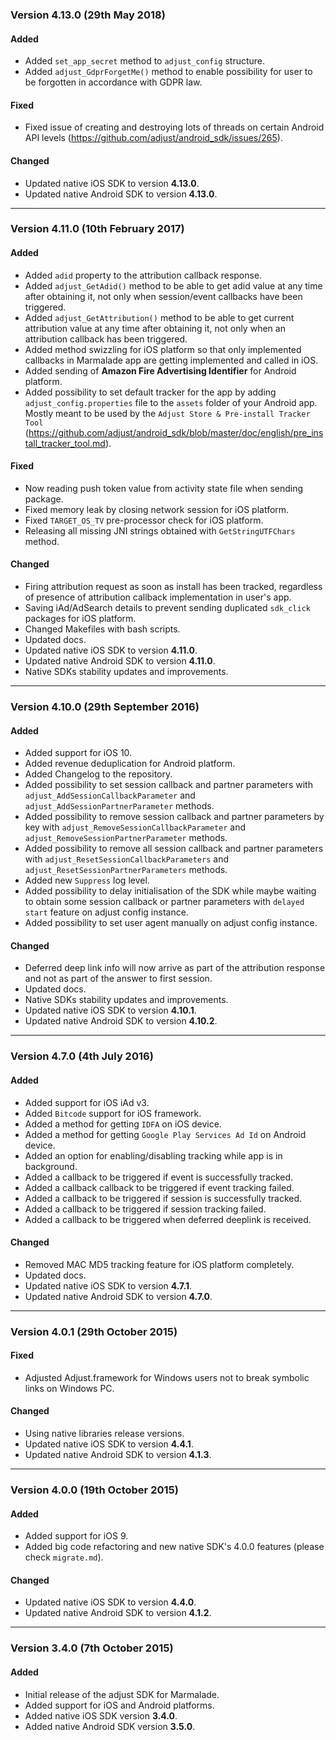 ### Version 4.13.0 (29th May 2018)
#### Added
- Added `set_app_secret` method to `adjust_config` structure.
- Added `adjust_GdprForgetMe()` method to enable possibility for user to be forgotten in accordance with GDPR law.

#### Fixed
- Fixed issue of creating and destroying lots of threads on certain Android API levels (https://github.com/adjust/android_sdk/issues/265).

#### Changed
- Updated native iOS SDK to version **4.13.0**.
- Updated native Android SDK to version **4.13.0**.

---

### Version 4.11.0 (10th February 2017)
#### Added
- Added `adid` property to the attribution callback response.
- Added `adjust_GetAdid()` method to be able to get adid value at any time after obtaining it, not only when session/event callbacks have been triggered.
- Added `adjust_GetAttribution()` method to be able to get current attribution value at any time after obtaining it, not only when an attribution callback has been triggered.
- Added method swizzling for iOS platform so that only implemented callbacks in Marmalade app are getting implemented and called in iOS.
- Added sending of **Amazon Fire Advertising Identifier** for Android platform.
- Added possibility to set default tracker for the app by adding `adjust_config.properties` file to the `assets` folder of your Android app. Mostly meant to be used by the `Adjust Store & Pre-install Tracker Tool` (https://github.com/adjust/android_sdk/blob/master/doc/english/pre_install_tracker_tool.md).

#### Fixed
- Now reading push token value from activity state file when sending package.
- Fixed memory leak by closing network session for iOS platform.
- Fixed `TARGET_OS_TV` pre-processor check for iOS platform.
- Releasing all missing JNI strings obtained with `GetStringUTFChars` method.

#### Changed
- Firing attribution request as soon as install has been tracked, regardless of presence of attribution callback implementation in user's app.
- Saving iAd/AdSearch details to prevent sending duplicated `sdk_click` packages for iOS platform.
- Changed Makefiles with bash scripts.
- Updated docs.
- Updated native iOS SDK to version **4.11.0**.
- Updated native Android SDK to version **4.11.0**.
- Native SDKs stability updates and improvements.

---

### Version 4.10.0 (29th September 2016)
#### Added
- Added support for iOS 10.
- Added revenue deduplication for Android platform.
- Added Changelog to the repository.
- Added possibility to set session callback and partner parameters with `adjust_AddSessionCallbackParameter` and `adjust_AddSessionPartnerParameter` methods.
- Added possibility to remove session callback and partner parameters by key with `adjust_RemoveSessionCallbackParameter` and `adjust_RemoveSessionPartnerParameter` methods.
- Added possibility to remove all session callback and partner parameters with `adjust_ResetSessionCallbackParameters` and `adjust_ResetSessionPartnerParameters` methods.
- Added new `Suppress` log level.
- Added possibility to delay initialisation of the SDK while maybe waiting to obtain some session callback or partner parameters with `delayed start` feature on adjust config instance.
- Added possibility to set user agent manually on adjust config instance.

#### Changed
- Deferred deep link info will now arrive as part of the attribution response and not as part of the answer to first session.
- Updated docs.
- Native SDKs stability updates and improvements.
- Updated native iOS SDK to version **4.10.1**.
- Updated native Android SDK to version **4.10.2**.

---

### Version 4.7.0 (4th July 2016)
#### Added
- Added support for iOS iAd v3.
- Added `Bitcode` support for iOS framework.
- Added a method for getting `IDFA` on iOS device.
- Added a method for getting `Google Play Services Ad Id` on Android device.
- Added an option for enabling/disabling tracking while app is in background.
- Added a callback to be triggered if event is successfully tracked.
- Added a callback callback to be triggered if event tracking failed.
- Added a callback to be triggered if session is successfully tracked.
- Added a callback to be triggered if session tracking failed.
- Added a callback to be triggered when deferred deeplink is received.

#### Changed
- Removed MAC MD5 tracking feature for iOS platform completely.
- Updated docs.
- Updated native iOS SDK to version **4.7.1**.
- Updated native Android SDK to version **4.7.0**.

---

### Version 4.0.1 (29th October 2015)
#### Fixed
- Adjusted Adjust.framework for Windows users not to break symbolic links on Windows PC.

#### Changed
- Using native libraries release versions.
- Updated native iOS SDK to version **4.4.1**.
- Updated native Android SDK to version **4.1.3**.

---

### Version 4.0.0 (19th October 2015)
#### Added
- Added support for iOS 9.
- Added big code refactoring and new native SDK's 4.0.0 features (please check `migrate.md`).

#### Changed
- Updated native iOS SDK to version **4.4.0**.
- Updated native Android SDK to version **4.1.2**.

---

### Version 3.4.0 (7th October 2015)
#### Added
- Initial release of the adjust SDK for Marmalade.
- Added support for iOS and Android platforms.
- Added native iOS SDK version **3.4.0**.
- Added native Android SDK version **3.5.0**.
